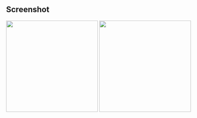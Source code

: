 
## Screenshot

<img src = "https://github.com/user-attachments/assets/817e9516-3344-4f11-9cdb-815c434644d5" width = "250">
<img src = "https://github.com/user-attachments/assets/5b8e564e-c97b-4516-b387-cae4d12db2b2" width = "250">
